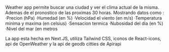 Weather app permite buscar una ciudad y ver el clima actual de la misma.
Ademas de el pronostico de las proximas 30 horas. Mostrando datos como :
  ·Precion (hPa)
  ·Humedad (en %)
  ·Velocidad el viento (en m/s)
  ·Temperatura minima y maxima (en celsius)
  ·Sensacion termica
  ·Nubosidad del dia (en %)
  ·Nivel del mar (en metros

La app esta hecha en Next.JS, utiliza Tailwind CSS, iconos de React-icons, api de OpenWeather y la api de geodb citties de Apirapi 
